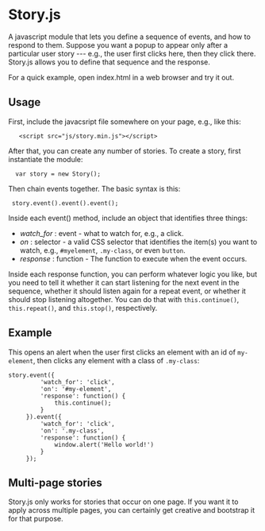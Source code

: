Story.js
========

A javascript module that lets you define a sequence of events, and how to respond to them. Suppose you want a popup to appear only after a particular user story --- e.g., the user first clicks here, then they click there. Story.js allows you to define that sequence and the response.

For a quick example, open index.html in a web browser and try it out.

Usage
-----

First, include the javacsript file somewhere on your page, e.g., like this:

       <script src="js/story.min.js"></script>

After that, you can create any number of stories. To create a story, first instantiate the module:

      var story = new Story();

Then chain events together. The basic syntax is this:

     story.event().event().event();

Inside each event() method, include an object that identifies three things:

* *watch_for* : event - what to watch for, e.g., a click.
* *on* : selector - a valid CSS selector that identifies the item(s) you want to watch, e.g., `#myelement`, `.my-class`, or even `button`. 
* *response* : function - The function to execute when the event occurs. 

Inside each response function, you can perform whatever logic you like, but you need to tell it whether it can start listening for the next event in the sequence, whether it should listen again for a repeat event, or whether it should stop listening altogether. You can do that with `this.continue()`, `this.repeat()`, and `this.stop()`, respectively.

Example
-------

This opens an alert when the user first clicks an element with an id of `my-element`, then clicks any element with a class of `.my-class`:

    story.event({
             'watch_for': 'click',
             'on': '#my-element',
             'response': function() {
                 this.continue();
             }
         }).event({
             'watch_for': 'click',
             'on': '.my-class',
             'response': function() {
                 window.alert('Hello world!')
             }
         });


Multi-page stories
------------------

Story.js only works for stories that occur on one page. If you want it to apply across multiple pages, you can certainly get creative and bootstrap it for that purpose.
